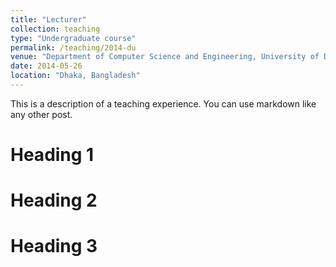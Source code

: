 ```yaml
---
title: "Lecturer"
collection: teaching
type: "Undergraduate course"
permalink: /teaching/2014-du
venue: "Department of Computer Science and Engineering, University of Dhaka"
date: 2014-05-26
location: "Dhaka, Bangladesh"
---
```


This is a description of a teaching experience. You can use markdown like any other post.

Heading 1
======

Heading 2
======

Heading 3
======
